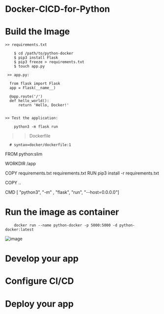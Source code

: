 # Docker-CICD-for-Python

# Build the Image

    >> requirements.txt
    
        $ cd /path/to/python-docker
        $ pip3 install Flask
        $ pip3 freeze > requirements.txt
        $ touch app.py

     >> app.py:

      from flask import Flask
      app = Flask(__name__)

      @app.route('/')
      def hello_world():
          return 'Hello, Docker!'


    >> Test the application:
    
        python3 -m flask run
    
   >> Dockerfile
   
      # syntax=docker/dockerfile:1

FROM python:slim

WORKDIR /app

COPY requirements.txt requirements.txt
RUN pip3 install -r requirements.txt

COPY ..

CMD [ "python3", "-m" , "flask", "run", "--host=0.0.0.0"]
    
    
# Run the image as container

        docker run --name python-docker -p 5000:5000 -d python-docker:latest

![image](https://user-images.githubusercontent.com/54719289/116995391-ec727b00-acd1-11eb-8e26-499b1759d832.png)


# Develop your app

# Configure CI/CD

# Deploy your app
